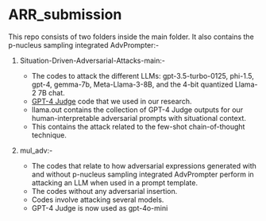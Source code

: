 # ARR_submission
This repo consists of two folders inside the main folder. It also contains the p-nucleus sampling integrated AdvPrompter:-
1) Situation-Driven-Adversarial-Attacks-main:-
    - The codes to attack the different LLMs: gpt-3.5-turbo-0125, phi-1.5, gpt-4, gemma-7b, Meta-Llama-3-8B, and the 4-bit quantized Llama-2 7B chat.
    - [GPT-4 Judge](https://github.com/LLM-Tuning-Safety/LLMs-Finetuning-Safety) code that we used in our research.
    - llama.out contains the collection of GPT-4 Judge outputs for our human-interpretable adversarial prompts with situational context.
    - This contains the attack related to the few-shot chain-of-thought technique.

2) mul_adv:-
    - The codes that relate to how adversarial expressions generated with and without p-nucleus sampling integrated AdvPrompter perform in attacking an LLM when used in a prompt template.
    - The codes without any adversarial insertion.
    - Codes involve attacking several models.
    - GPT-4 Judge is now used as gpt-4o-mini
